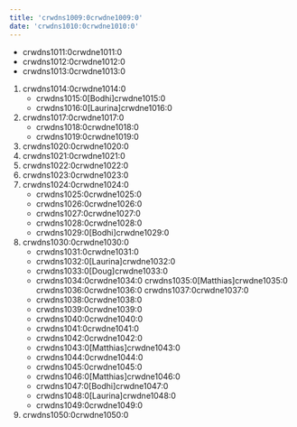 ```yaml
---
title: 'crwdns1009:0crwdne1009:0'
date: 'crwdns1010:0crwdne1010:0'
---
```

- crwdns1011:0crwdne1011:0
- crwdns1012:0crwdne1012:0
- crwdns1013:0crwdne1013:0

1. crwdns1014:0crwdne1014:0 
    - crwdns1015:0[Bodhi]crwdne1015:0
    - crwdns1016:0[Laurina]crwdne1016:0
2. crwdns1017:0crwdne1017:0 
    - crwdns1018:0crwdne1018:0
    - crwdns1019:0crwdne1019:0
3. crwdns1020:0crwdne1020:0
4. crwdns1021:0crwdne1021:0
5. crwdns1022:0crwdne1022:0
6. crwdns1023:0crwdne1023:0
7. crwdns1024:0crwdne1024:0 
    - crwdns1025:0crwdne1025:0
    - crwdns1026:0crwdne1026:0
    - crwdns1027:0crwdne1027:0
    - crwdns1028:0crwdne1028:0
    - crwdns1029:0[Bodhi]crwdne1029:0
8. crwdns1030:0crwdne1030:0 
    - crwdns1031:0crwdne1031:0
    - crwdns1032:0[Laurina]crwdne1032:0
    - crwdns1033:0[Doug]crwdne1033:0
    - crwdns1034:0crwdne1034:0 crwdns1035:0[Matthias]crwdne1035:0 crwdns1036:0crwdne1036:0 crwdns1037:0crwdne1037:0
    - crwdns1038:0crwdne1038:0
    - crwdns1039:0crwdne1039:0
    - crwdns1040:0crwdne1040:0
    - crwdns1041:0crwdne1041:0
    - crwdns1042:0crwdne1042:0
    - crwdns1043:0[Matthias]crwdne1043:0
    - crwdns1044:0crwdne1044:0
    - crwdns1045:0crwdne1045:0
    - crwdns1046:0[Matthias]crwdne1046:0
    - crwdns1047:0[Bodhi]crwdne1047:0
    - crwdns1048:0[Laurina]crwdne1048:0
    - crwdns1049:0crwdne1049:0
9. crwdns1050:0crwdne1050:0